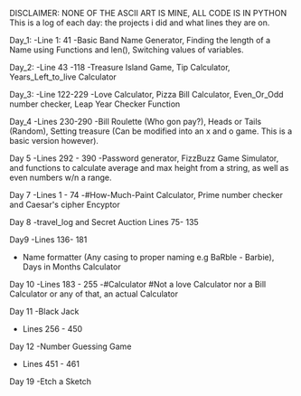 DISCLAIMER: NONE OF THE ASCII ART IS MINE, ALL CODE IS IN PYTHON
This is a log of each day: the projects i did and what lines they are on.

Day_1: 
-Line 1: 41
-Basic Band Name Generator, Finding the length of a Name using Functions and len(), Switching values of variables.

Day_2:
-Line 43 -118 
-Treasure Island Game, Tip Calculator, Years_Left_to_live Calculator

Day_3:
-Line 122-229
-Love Calculator, Pizza Bill Calculator, Even_Or_Odd number checker, Leap Year Checker Function

Day_4
-Lines 230-290
-Bill Roulette (Who gon pay?), Heads or Tails (Random), Setting treasure (Can be modified into an x and o game. This is a basic version however).

Day 5
-Lines 292 - 390
-Password generator, FizzBuzz Game Simulator, and functions to calculate average and max height from a string, as well as even numbers w/n a range.

Day 7
-Lines 1 - 74
-#How-Much-Paint Calculator, Prime number checker and Caesar's cipher Encyptor

Day 8
-travel_log and Secret Auction
Lines 75- 135

Day9
-Lines 136- 181
- Name formatter (Any casing to proper naming e.g BaRbIe - Barbie), Days in Months Calculator

Day 10 
-Lines 183 - 255
-#Calculator
#Not a love Calculator nor a Bill Calculator or any of that, an actual Calculator

Day 11
-Black Jack
- Lines 256 - 450

Day 12
-Number Guessing Game
- Lines 451 - 461

Day 19
-Etch a Sketch

